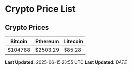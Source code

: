 # Crypto Price List

## Crypto Prices
| Bitcoin | Ethereum | Litecoin |
| ------- | -------- | -------- |
| $104788 | $2503.29 | $85.28 |
**Last Updated:** 2025-06-15 20:55 UTC
**Last Updated:** $DATE$
